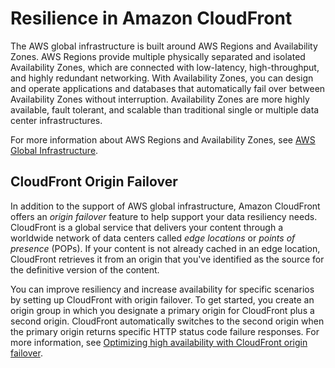 # Resilience in Amazon CloudFront<a name="disaster-recovery-resiliency"></a>

The AWS global infrastructure is built around AWS Regions and Availability Zones\. AWS Regions provide multiple physically separated and isolated Availability Zones, which are connected with low\-latency, high\-throughput, and highly redundant networking\. With Availability Zones, you can design and operate applications and databases that automatically fail over between Availability Zones without interruption\. Availability Zones are more highly available, fault tolerant, and scalable than traditional single or multiple data center infrastructures\. 

For more information about AWS Regions and Availability Zones, see [AWS Global Infrastructure](https://aws.amazon.com/about-aws/global-infrastructure/)\.

## CloudFront Origin Failover<a name="disaster-recovery-resiliency.origin-failover"></a>

In addition to the support of AWS global infrastructure, Amazon CloudFront offers an *origin failover* feature to help support your data resiliency needs\. CloudFront is a global service that delivers your content through a worldwide network of data centers called *edge locations* or *points of presence* \(POPs\)\. If your content is not already cached in an edge location, CloudFront retrieves it from an origin that you've identified as the source for the definitive version of the content\. 

You can improve resiliency and increase availability for specific scenarios by setting up CloudFront with origin failover\. To get started, you create an origin group in which you designate a primary origin for CloudFront plus a second origin\. CloudFront automatically switches to the second origin when the primary origin returns specific HTTP status code failure responses\. For more information, see [Optimizing high availability with CloudFront origin failover](high_availability_origin_failover.md)\.